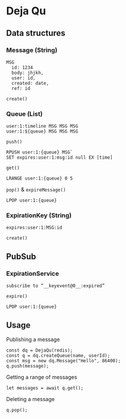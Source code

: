 # Deja Qu

## Data structures

### Message (String)

```
MSG
  id: 1234
  body: jhjkh,
  user: id,
  created: date,
  ref: id
```

`create()`

### Queue (List)

```
user:1:timeline MSG MSG MSG
user:1:${queue} MSG MSG MSG
```

`push()`
```
RPUSH user:1:{queue} MSG`
SET expires:user:1:msg:id null EX [time]
```

`get()`
```
LRANGE user:1:{queue} 0 5
```

`pop()` & `expireMessage()`
```
LPOP user:1:{queue}
```

### ExpirationKey (String)

```
expires:user:1:MSG:id
```

`create()`

## PubSub

### ExpirationService

`subscribe to “__keyevent@0__:expired”`

`expire()`
```
LPOP user:1:{queue}
```

## Usage

Publishing a message
```
const dq = DejaQu(redis);
const q = dq.createQueue(name, userId);
const msg = new dq.Message("Hello", 86400);
q.push(message);
```

Getting a range of messages
```
let messages = await q.get();
```

Deleting a message
```
q.pop();
```
